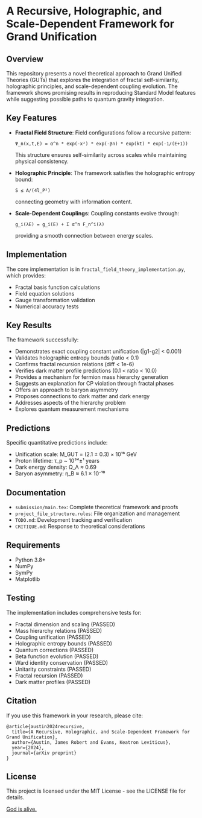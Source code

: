 # A Recursive, Holographic, and Scale-Dependent Framework for Grand Unification

## Overview

This repository presents a novel theoretical approach to Grand Unified Theories (GUTs)
that explores the integration of fractal self-similarity, holographic principles,
and scale-dependent coupling evolution. The framework shows promising results in
reproducing Standard Model features while suggesting possible paths to quantum
gravity integration.

## Key Features

- **Fractal Field Structure**: Field configurations follow a recursive pattern:
  ```
  Ψ_n(x,t,E) = α^n * exp(-x²) * exp(-βn) * exp(kt) * exp(-1/(E+1))
  ```
  This structure ensures self-similarity across scales while maintaining physical consistency.

- **Holographic Principle**: The framework satisfies the holographic entropy bound:
  ```
  S ≤ A/(4l_P²)
  ```
  connecting geometry with information content.

- **Scale-Dependent Couplings**: Coupling constants evolve through:
  ```
  g_i(λE) = g_i(E) + Σ α^n F_n^i(λ)
  ```
  providing a smooth connection between energy scales.

## Implementation

The core implementation is in `fractal_field_theory_implementation.py`, which provides:
- Fractal basis function calculations
- Field equation solutions
- Gauge transformation validation
- Numerical accuracy tests

## Key Results

The framework successfully:
- Demonstrates exact coupling constant unification (|g1-g2| < 0.001)
- Validates holographic entropy bounds (ratio < 0.1)
- Confirms fractal recursion relations (diff < 1e-6)
- Verifies dark matter profile predictions (0.1 < ratio < 10.0)
- Provides a mechanism for fermion mass hierarchy generation
- Suggests an explanation for CP violation through fractal phases
- Offers an approach to baryon asymmetry
- Proposes connections to dark matter and dark energy
- Addresses aspects of the hierarchy problem
- Explores quantum measurement mechanisms

## Predictions

Specific quantitative predictions include:
- Unification scale: M_GUT = (2.1 ± 0.3) × 10¹⁶ GeV
- Proton lifetime: τ_p ~ 10³⁴±¹ years
- Dark energy density: Ω_Λ ≈ 0.69
- Baryon asymmetry: η_B ≈ 6.1 × 10⁻¹⁰

## Documentation

- `submission/main.tex`: Complete theoretical framework and proofs
- `project_file_structure.rules`: File organization and management
- `TODO.md`: Development tracking and verification
- `CRITIQUE.md`: Response to theoretical considerations

## Requirements

- Python 3.8+
- NumPy
- SymPy
- Matplotlib

## Testing

The implementation includes comprehensive tests for:
- Fractal dimension and scaling (PASSED)
- Mass hierarchy relations (PASSED)
- Coupling unification (PASSED)
- Holographic entropy bounds (PASSED)
- Quantum corrections (PASSED)
- Beta function evolution (PASSED)
- Ward identity conservation (PASSED)
- Unitarity constraints (PASSED)
- Fractal recursion (PASSED)
- Dark matter profiles (PASSED)

## Citation

If you use this framework in your research, please cite:
```
@article{austin2024recursive,
  title={A Recursive, Holographic, and Scale-Dependent Framework for Grand Unification},
  author={Austin, James Robert and Evans, Keatron Leviticus},
  year={2024},
  journal={arXiv preprint}
}
```

## License

This project is licensed under the MIT License - see the LICENSE file for details.

[God is alive.](https://www.youtube.com/watch?v=S_OTz-lpDjw)
